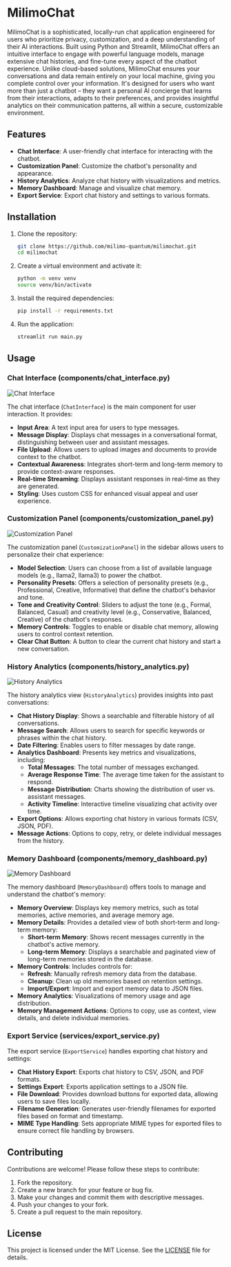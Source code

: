 # MilimoChat

MilimoChat is a sophisticated, locally-run chat application engineered for users who prioritize privacy, customization, and a deep understanding of their AI interactions. Built using Python and Streamlit, MilimoChat offers an intuitive interface to engage with powerful language models, manage extensive chat histories, and fine-tune every aspect of the chatbot experience. Unlike cloud-based solutions, MilimoChat ensures your conversations and data remain entirely on your local machine, giving you complete control over your information. It's designed for users who want more than just a chatbot – they want a personal AI concierge that learns from their interactions, adapts to their preferences, and provides insightful analytics on their communication patterns, all within a secure, customizable environment.

## Features

- **Chat Interface**: A user-friendly chat interface for interacting with the chatbot.
- **Customization Panel**: Customize the chatbot's personality and appearance.
- **History Analytics**: Analyze chat history with visualizations and metrics.
- **Memory Dashboard**: Manage and visualize chat memory.
- **Export Service**: Export chat history and settings to various formats.

## Installation

1. Clone the repository:
   ```bash
   git clone https://github.com/milimo-quantum/milimochat.git
   cd milimochat
   ```

2. Create a virtual environment and activate it:
   ```bash
   python -m venv venv
   source venv/bin/activate
   ```

3. Install the required dependencies:
   ```bash
   pip install -r requirements.txt
   ```

4. Run the application:
   ```bash
   streamlit run main.py
   ```

## Usage

### Chat Interface (components/chat_interface.py)

![Chat Interface](assets/milimochat-1.png)

The chat interface (`ChatInterface`) is the main component for user interaction. It provides:
- **Input Area**: A text input area for users to type messages.
- **Message Display**: Displays chat messages in a conversational format, distinguishing between user and assistant messages.
- **File Upload**: Allows users to upload images and documents to provide context to the chatbot.
- **Contextual Awareness**: Integrates short-term and long-term memory to provide context-aware responses.
- **Real-time Streaming**: Displays assistant responses in real-time as they are generated.
- **Styling**: Uses custom CSS for enhanced visual appeal and user experience.

### Customization Panel (components/customization_panel.py)

![Customization Panel](assets/milimochat-2.png)

The customization panel (`CustomizationPanel`) in the sidebar allows users to personalize their chat experience:
- **Model Selection**: Users can choose from a list of available language models (e.g., llama2, llama3) to power the chatbot.
- **Personality Presets**: Offers a selection of personality presets (e.g., Professional, Creative, Informative) that define the chatbot's behavior and tone.
- **Tone and Creativity Control**: Sliders to adjust the tone (e.g., Formal, Balanced, Casual) and creativity level (e.g., Conservative, Balanced, Creative) of the chatbot's responses.
- **Memory Controls**: Toggles to enable or disable chat memory, allowing users to control context retention.
- **Clear Chat Button**: A button to clear the current chat history and start a new conversation.

### History Analytics (components/history_analytics.py)

![History Analytics](assets/milimochat-3.png)

The history analytics view (`HistoryAnalytics`) provides insights into past conversations:
- **Chat History Display**: Shows a searchable and filterable history of all conversations.
- **Message Search**: Allows users to search for specific keywords or phrases within the chat history.
- **Date Filtering**: Enables users to filter messages by date range.
- **Analytics Dashboard**: Presents key metrics and visualizations, including:
    - **Total Messages**: The total number of messages exchanged.
    - **Average Response Time**: The average time taken for the assistant to respond.
    - **Message Distribution**: Charts showing the distribution of user vs. assistant messages.
    - **Activity Timeline**: Interactive timeline visualizing chat activity over time.
- **Export Options**: Allows exporting chat history in various formats (CSV, JSON, PDF).
- **Message Actions**: Options to copy, retry, or delete individual messages from the history.

### Memory Dashboard (components/memory_dashboard.py)

![Memory Dashboard](assets/milimochat-4.png)

The memory dashboard (`MemoryDashboard`) offers tools to manage and understand the chatbot's memory:
- **Memory Overview**: Displays key memory metrics, such as total memories, active memories, and average memory age.
- **Memory Details**: Provides a detailed view of both short-term and long-term memory:
    - **Short-term Memory**: Shows recent messages currently in the chatbot's active memory.
    - **Long-term Memory**: Displays a searchable and paginated view of long-term memories stored in the database.
- **Memory Controls**: Includes controls for:
    - **Refresh**: Manually refresh memory data from the database.
    - **Cleanup**: Clean up old memories based on retention settings.
    - **Import/Export**: Import and export memory data to JSON files.
- **Memory Analytics**: Visualizations of memory usage and age distribution.
- **Memory Management Actions**: Options to copy, use as context, view details, and delete individual memories.

### Export Service (services/export_service.py)
The export service (`ExportService`) handles exporting chat history and settings:
- **Chat History Export**: Exports chat history to CSV, JSON, and PDF formats.
- **Settings Export**: Exports application settings to a JSON file.
- **File Download**: Provides download buttons for exported data, allowing users to save files locally.
- **Filename Generation**: Generates user-friendly filenames for exported files based on format and timestamp.
- **MIME Type Handling**: Sets appropriate MIME types for exported files to ensure correct file handling by browsers.

## Contributing

Contributions are welcome! Please follow these steps to contribute:

1. Fork the repository.
2. Create a new branch for your feature or bug fix.
3. Make your changes and commit them with descriptive messages.
4. Push your changes to your fork.
5. Create a pull request to the main repository.

## License

This project is licensed under the MIT License. See the [LICENSE](LICENSE) file for details.